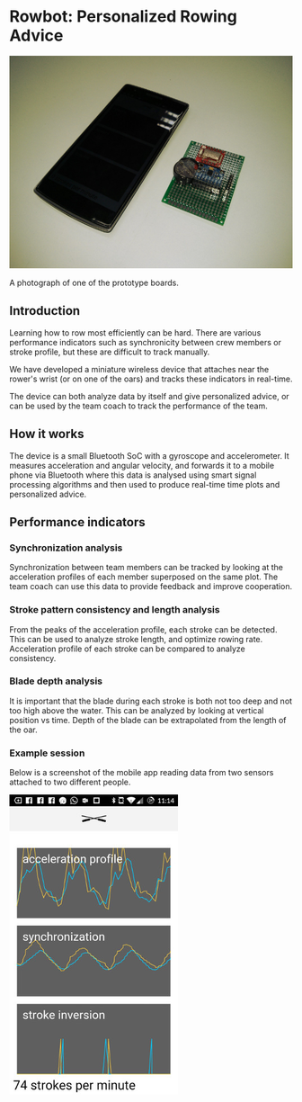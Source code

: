 # Rowbot: Personalized Rowing Advice

![Prototype app and sensor](docs/img/prototype-small.jpg "Prototype app and sensor ")

A photograph of one of the prototype boards.

## Introduction

Learning how to row most efficiently can be hard. There are various performance indicators such as synchronicity between crew members or stroke profile, but these are difficult to track manually.

We have developed a miniature wireless device that attaches near the rower's wrist (or on one of the oars) and tracks these indicators in real-time.

The device can both analyze data by itself and give personalized advice, or can be used by the team coach to track the performance of the team.

## How it works

The device is a small Bluetooth SoC with a gyroscope and accelerometer. It measures acceleration and angular velocity, and forwards it to a mobile phone via Bluetooth where this data is analysed using smart signal processing algorithms and then used to produce real-time time plots and personalized advice.

## Performance indicators

### Synchronization analysis

Synchronization between team members can be tracked by looking at the acceleration profiles of each member superposed on the same plot. The team coach can use this data to provide feedback and improve cooperation.

### Stroke pattern consistency and length analysis

From the peaks of the acceleration profile, each stroke can be detected. This can be used to analyze stroke length, and optimize rowing rate. Acceleration profile of each stroke can be compared to analyze consistency.

### Blade depth analysis

It is important that the blade during each stroke is both not too deep and not too high above the water. This can be analyzed by looking at vertical position vs time. Depth of the blade can be extrapolated from the length of the oar.

### Example session

Below is a screenshot of the mobile app reading data from two sensors attached to two different people.

![Performance indicators](docs/img/indicators-small.jpg "Performance indicators")
